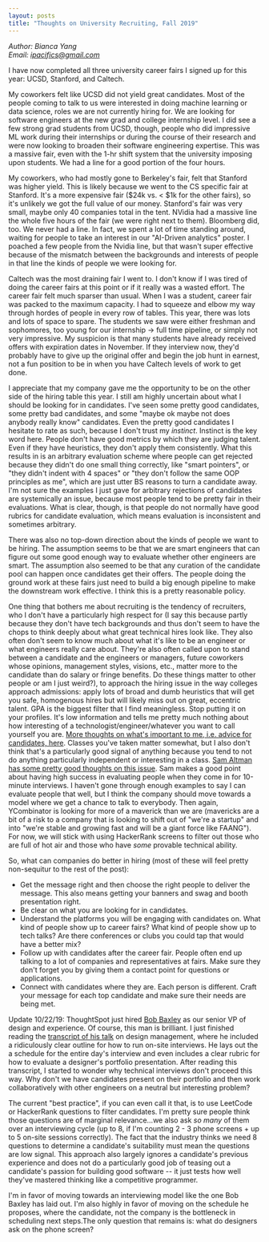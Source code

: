 ```yaml
---
layout: posts
title: "Thoughts on University Recruiting, Fall 2019"
---
```

*Author: Bianca Yang*<br>
*Email: <a href="mailto:ipacifics@gmail.com?subject=Hello from the XDRT Blog">ipacifics@gmail.com</a>*<br>

I have now completed all three university career fairs I signed up for this
year: UCSD, Stanford, and Caltech.

My coworkers felt like UCSD did not yield great candidates. Most of the
people coming to talk to us were interested in doing machine learning or data
science, roles we are not currently hiring for. We are looking for software
engineers at the new grad and college internship level. I did see
a few strong grad students from UCSD, though, people who did
impressive ML work during their internships or during the course of their
research and were now looking to broaden their software engineering expertise.
This was a massive fair, even with the 1-hr shift system that the university
imposing upon students. We had a line for a good portion of the four hours.

My coworkers, who had mostly gone to Berkeley's fair, felt that Stanford was
higher yield. This is likely because we went to the CS specific fair at
Stanford. It's a more expensive fair ($24k vs. < $1k for the other fairs),
so it's unlikely we got the full value of our money. Stanford's fair was
very small, maybe only 40 companies total in the tent. NVidia had a massive
line the whole five hours of the fair (we were right next to them). Bloomberg
did, too. We never had a line. In fact, we spent a lot of time standing
around, waiting for people to take an interest in our "AI-Driven analytics"
poster. I poached a few people from the Nvidia line, but that wasn't super
effective because of the mismatch between the backgrounds and interests of
people in that line the kinds of people we were looking for.

Caltech was the most draining fair I went to. I don't know if I was
tired of doing the career fairs at this point or if it really was a wasted
effort. The career fair felt much sparser than usual. When I was a student,
career fair was packed to the maximum capacity. I had to squeeze and elbow
my way through hordes of people in every row of tables. This year, there was
lots and lots of space to spare. The students we saw were either freshman and
sophomores, too young for our internship -> full time pipeline, or simply not
very impressive. My suspicion is that many students have already received
offers with expiration dates in November. If they interview now, they'd
probably have to give up the original offer and begin the job hunt in earnest,
not a fun position to be in when you have Caltech levels of work to get done.

I appreciate that my company gave me the opportunity to be on the other side
of the hiring table this year. I still am highly uncertain about what I should
be looking for in candidates. I've seen some pretty good candidates, some
pretty bad candidates, and some "maybe ok maybe not does anybody really know"
candidates. Even the pretty good candidates I hesitate to rate as such,
because I don't trust my *instinct*. Instinct is the key word here. People
don't have good metrics by which they are judging talent. Even if they have
heuristics, they don't apply them consistently. What this results in is an
arbitrary evaluation scheme where people can get rejected because they didn't
do one small thing correctly, like "smart pointers", or "they didn't indent
with 4 spaces" or "they don't follow the same OOP principles as me", which
are just utter BS reasons to turn a candidate away. I'm not sure the examples
I just gave for arbitrary rejections of candidates are systemically an issue,
because most people tend to be pretty fair in their evaluations. What is
clear, though, is that people do not normally have good rubrics for candidate
evaluation, which means evaluation is inconsistent and sometimes arbitrary.

There was also no top-down direction about the kinds of people we want to be
hiring. The assumption seems to be that we are smart engineers that can
figure out some good enough way to evaluate whether other engineers are smart.
The assumption also seemed to be that any curation of the candidate pool can
happen once candidates get their offers. The people doing the ground work at
these fairs just need to build a big enough pipeline to make the downstream
work effective. I think this is a pretty reasonable policy.

One thing that bothers me about recruiting is the tendency of recruiters, who
I don't have a particularly high respect for (I say this because partly
because they don't have tech backgrounds and thus don't seem to have the
chops to think deeply about what great technical hires look like. They also
often don't seem to know much about what it's like to be an engineer or what
engineers really care about. They're also often called upon to stand between
a candidate and the engineers or managers, future coworkers whose opinions,
management styles, visions, etc., matter more to the candidate than do salary
or fringe benefits. Do these things matter to other people or am I just
weird?), to approach the hiring issue in the way colleges approach admissions:
apply lots of broad and dumb heuristics that will get you safe, homogenous
hires but will likely miss out on great, eccentric talent. GPA is the biggest
filter that I find meaningless. Stop putting it on your profiles. It's low
information and tells me pretty much nothing about how interesting of a
technologist/engineer/whatever you want to call yourself you are.
[More thoughts on what's important to me, i.e. advice for candidates,
here](../19/advice-for-job-seekers.html). Classes you've taken matter somewhat, but I also don't think that's
a particularly good signal of anything because you tend to not do anything
particularly independent or interesting in a class. [Sam Altman has some
pretty good thoughts on this issue](https://medium.com/conversations-with-tyler/tyler-cowen-sam-altman-ai-tech-business-58f530417522).
Sam makes a good point about having high success in evaluating people when
they come in for 10-minute interviews. I haven't gone through enough examples
to say I can evaluate people that well, but I think the company should move
towards a model where we get a chance to talk to everybody. Then again,
YCombinator is looking for more of a maverick than we are (mavericks are a bit
of a risk to a company that is looking to shift out of "we're a startup" and
into "we're stable and growing fast and will be a giant force like FAANG").
For now, we will stick with using HackerRank screens to filter out those who
are full of hot air and those who have *some* provable technical ability.

So, what can companies do better in hiring (most of these will feel pretty
non-sequitur to the rest of the post):
* Get the message right and then choose the right people to deliver the
message. This also means getting your banners and swag and booth presentation
right.
* Be clear on what you are looking for in candidates.
* Understand the platforms you will be engaging with candidates on. What kind
of people show up to career fairs? What kind of people show up to tech talks?
Are there conferences or clubs you could tap that would have a better mix?
* Follow up with candidates after the career fair. People often end up talking
to a lot of companies and representatives at fairs. Make sure they don't
forget you by giving them a contact point for questions or applications.
* Connect with candidates where they are. Each person is different. Craft your
message for each top candidate and make sure their needs are being met.

Update 10/22/19: ThoughtSpot just hired
[Bob Baxley](https://www.linkedin.com/in/bbaxley) as our senior VP of
design and experience. Of course, this man is brilliant. I just finished
reading the
[transcript of his talk](https://medium.com/front-conference/designing-the-machine-that-designs-the-designs-by-bob-baxley-3bde2061ac6d)
on design management, where he included a ridiculously clear outline for how
to run on-site interviews. He lays out the a schedule for the entire day's
interview and even includes a clear rubric for how to evaluate a designer's
portfolio presentation. After reading this transcript, I started to wonder why
technical interviews don't proceed this way. Why don't we have candidates
present on their portfolio and then work collaboratively with other engineers
on a neutral but interesting problem?

The current "best practice", if you can
even call it that, is to use LeetCode or HackerRank questions to filter
candidates. I'm pretty sure people think those questions are of marginal
relevance...we also ask *so many* of them over an interviewing cycle (up to 8,
if I'm counting 2 - 3 phone screens + up to 5 on-site sessions correctly). The
fact that the industry thinks we need 8 questions to determine a candidate's
suitability must mean the questions are low signal. This approach also largely
ignores a candidate's previous experience and does not do a particularly good
job of teasing out a candidate's passion for building good software -- it just
tests how well they've mastered thinking like a competitive programmer.

I'm in favor of moving towards an interviewing model like the one Bob Baxley
has laid out. I'm also highly in favor of moving on the schedule he proposes,
where the candidate, not the company is the bottleneck in scheduling next
steps.The only question that remains is: what do designers ask on the phone
screen?
